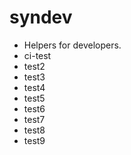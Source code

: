# syndev
* Helpers for developers.
* ci-test
* test2
* test3
* test4
* test5
* test6
* test7
* test8
* test9
